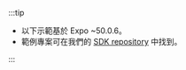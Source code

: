 :::tip

- 以下示範基於 Expo ~50.0.6。
- 範例專案可在我們的 [SDK repository](https://github.com/logto-io/react-native/tree/master/packages/rn-sample) 中找到。

:::

